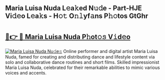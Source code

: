 ## Maria Luisa Nuda L𝚎a𝚔ed N𝚞𝚍e - Part-HJE Vi𝚍𝚎o L𝚎a𝚔s - H𝚘𝚝 O𝚗𝚕yf𝚊ns P𝚑𝚘tos GtGhr

# <h2><a href="http://kf46ce2.oniu.top/?m=Maria+Luisa+Nuda">🔗👉 🔴 Maria Luisa Nuda P𝚑ot𝚘𝚜 V𝚒d𝚎o</a></h2>

[![Maria Luisa Nuda Nu𝚍e𝚜](https://i.imgur.com/0qMVB7G.gif)](http://kf46ce2.oniu.top/?m=Maria+Luisa+Nuda)
Online performer and digital artist Maria Luisa Nuda, famed for creating and distributing dance and lifestyle content via solo and collaborative dance routines and short films. Skilled impressionist Maria Luisa Nuda, celebrated for their remarkable abilities to mimic various voices and accents.  
